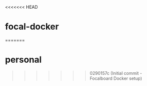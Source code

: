 <<<<<<< HEAD
# focal-docker
=======
# personal
>>>>>>> 0290157c (Initial commit - Focalboard Docker setup)
